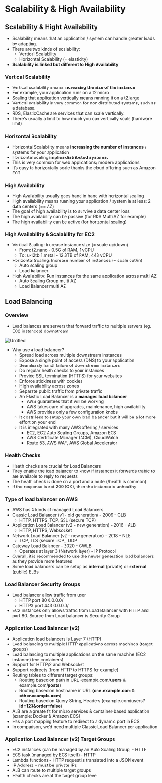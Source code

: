 # Scalability & High Availability

## Scalability & Hight Availability

- Scalability means that an application / system can handle greater loads by adapting.
- There are two kinds of scalability:
    - Vertical Scalability
    - Horizontal Scalability (= elasticity)
- **Scalability is linked but different to High Availability**

### Vertical Scalability

- Vertical scalability means **increasing the size of the instance**
- For example, your application runs on a t2.micro
- Scaling that application vertically means running it on a t2.large
- Vertical scalability is very common for non distributed systems, such as a database.
- RDS, ElasticCache are services that can scale vertically.
- There’s usually a limit to how much you can vertically scale (hardware limit)

### Horizontal Scalability

- Horizontal Scalability means **increasing the number of instances** / systems for your application
- Horizontal scaling **implies distributed systems.**
- This is very common for web applications/ modern applications
- It’s easy to horizontally scale thanks the cloud offering such as Amazon EC2.

### High Availability

- High Availability usually goes hand in hand with horizontal scaling
- High availability means running your application / system in at least 2 data centers (== AZ)
- The goal of high availability is to survive a data center loss
- The high availability can be passive (for RDS Multi AZ for example)
- The high availability can be active (for horizontal scaling)

### High Availability & Scalability for EC2

- Vertical Scaling: increase instance size (= scale up/down)
    - From: t2.nano - 0.5G of RAM, 1 vCPU
    - To: u-12tb 1.metal - 12.3TB of RAM, 448 vCPU
- Horizontal Scaling: Increase number of instances (= scale out/in)
    - Auto scaling group
    - Load balancer
- High Availability: Run instances for the same application across multi AZ
    - Auto Scaling Group multi AZ
    - Load Balancer multi AZ
## Load Balancing

### Overview

- Load balances are servers that forward traffic to multiple servers (eg. EC2 instances) downstream

![Untitled](https://s3-us-west-2.amazonaws.com/secure.notion-static.com/e7afef2c-29fb-43f0-aebc-a9e997c7cd1a/Untitled.png)

- Why use a load balancer?
    - Spread load across multiple downstream instances
    - Expose a single point of access (DNS) to your application
    - Seamlessly handl failure of downstream instances
    - Do regular heath checks to your instances
    - Provide SSL termination (HTTPS) for your websites
    - Enforce stickiness with cookies
    - High availability across zones
    - Separate public traffic from private traffic
    - An Elastic Load Balancer is a **managed load balancer**
        - AWS guarantees that it will be working
        - AWS takes care of upgrades, maintenance, high availability
        - AWS provides only a few configuration knobs
    - It costs less to setup your own load balancer but it will be a lot more effort on your end
    - It is integrated with many AWS offering / services
        - EC2, EC2 Auto Scaling Groups, Amazon ECS
        - AWS Certificate Manager (ACM), CloudWatch
        - Route 53, AWS WAF, AWS Global Accelerator
### Health Checks

- Heath checks are crucial for Load Balancers
- They enable the load balancer to know if instances it forwards traffic to are available to reply to requests
- The heath check is done on a port and a route (/health is common)
- If the response is not 200 (OK), then the instance is unhealthy
### Type of load balancer on AWS

- AWS has 4 kinds of managed Load Balancers
- Classic Load Balancer (v1 - old generation) - 2009 - CLB
    - HTTP, HTTPS, TCP, SSL (secure TCP)
- Application Load Balancer (v2 - new generation) - 2016 - ALB
    - HTTP, HTTPS, Websocket
- Network Load Balancer (v2 - new generation) - 2018 - NLB
    - TCP, TLS (secure TCP), UDP
- Gateway Load Balancer - 2020 - GWLB
    - Operates at layer 3 (Network layer) - IP Protocol
- Overall, it is recommended to use the newer generation load balancers as they provide more features
- Some load balancers can be setup as **internal** (private) or **external** (public) ELBs
### Load Balancer Security Groups

- Load balancer allow traffic from user
    - HTTP port 80 0.0.0.0/
    - HTTPS port 443 0.0.0.0/
- EC2 instances only allows traffic from Load Balancer with HTTP and port 80. Source from Load balancer is Security Group

### Application Load Balancer (v2)

- Application load balancers is Layer 7 (HTTP)
- Load balancing to multiple HTTP applications across machines (target groups)
- Load balancing to multiple applications on the same machine (EC2 instance) (ex: containers)
- Support for HTTP/2 and Websocket
- Support redirects (from HTTP to HTTPS for example)
- Routing tables to different target groups:
    - Routing based on path in URL (example.com/**users** & example.com/**posts**)
    - Routing based on host name in URL **(one.example.com** & **other**.**example.com**)
    - Routing based on Query String, Headers (example.com/users?**id=123&order=false**)
- ALB are a greate fit for micro services & container-based application (example: Docker & Amazon ECS)
- Has a port mapping feature to redirect to a dynamic port in ECS
- In comparison, we’d need multiple Classic Load Balancer per application

### Application Load Balancer (v2) Target Groups

- EC2 instances (can be managed by an Auto Scaling Group) - HTTP
- ECS task (managed by ECS itself) - HTTP
- Lambda functions - HTTP request is translated into a JSON event
- IP Address - must be private IPs
- ALB can route to multiple target groups
- Health checks are at the target group level